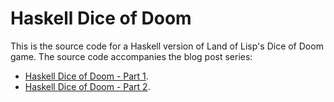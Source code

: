 # Haskell Dice of Doom

This is the source code for a Haskell version of Land of Lisp's Dice 
of Doom game. The source code accompanies the blog post series: 

* [Haskell Dice of Doom - Part 1](http://derekmcloughlin.github.io/2014/09/13/Haskell-Dice-Of-Doom-Part-1/).
* [Haskell Dice of Doom - Part 2](http://derekmcloughlin.github.io/2014/10/04/Haskell-Dice-Of-Doom-Part-2/).



